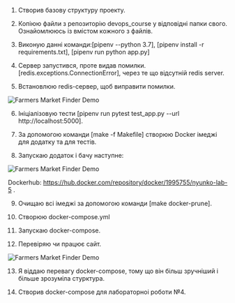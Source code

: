 1. Створив базову структуру проекту.

2. Копіюю файли з репозиторію devops_course у відповідні папки свого. Ознайомлююсь із вмістом кожного з файлів.

3. Виконую данні команди:[pipenv --python 3.7], [pipenv install -r requirements.txt], [pipenv run python app.py]

4. Сервер запустився, проте видав помилки. [redis.exceptions.ConnectionError], через те що відсутній redis server.

5. Встановлюю redis-сервер, щоб виправити помилки.

![Farmers Market Finder Demo](https://github.com/NazarYunko/dev-course-labs/tree/master/lab5/images/first_run.png)

6. Ініціалізовую тести [pipenv run pytest test_app.py --url http://localhost:5000].

7. За допомогою команди [make -f Makefile] створюю Docker імеджі для додатку та для тестів.

8. Запускаю додаток і бачу наступне:

![Farmers Market Finder Demo](https://github.com/NazarYunko/dev-course-labs/tree/master/lab5/images/makefile_run.png)

Dockerhub: https://hub.docker.com/repository/docker/1995755/nyunko-lab-5 .

9. Очищаю всі імеджі за допомогою команди [make docker-prune].

10. Створюю docker-compose.yml

11. Запускаю docker-compose.

12. Перевіряю чи працює сайт.

![Farmers Market Finder Demo](https://github.com/NazarYunko/dev-course-labs/tree/master/lab5/images/docker_compose_run.png)

13. Я віддаю перевагу docker-compose, тому що він більш зручніший і більше зрозуміла стурктура.

14. Створив docker-compose для лабораторноi роботи №4.



